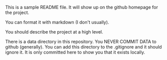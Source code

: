 This is a sample README file. It will show up on the github homepage for the project.

You can format it with markdown (I don't usually).

You should describe the project at a high level.

There is a data directory in this repository. You NEVER COMMIT DATA to github (generally). You can add this directory to the .gitignore and it should ignore it. It is only committed here to show you that it exists locally.
